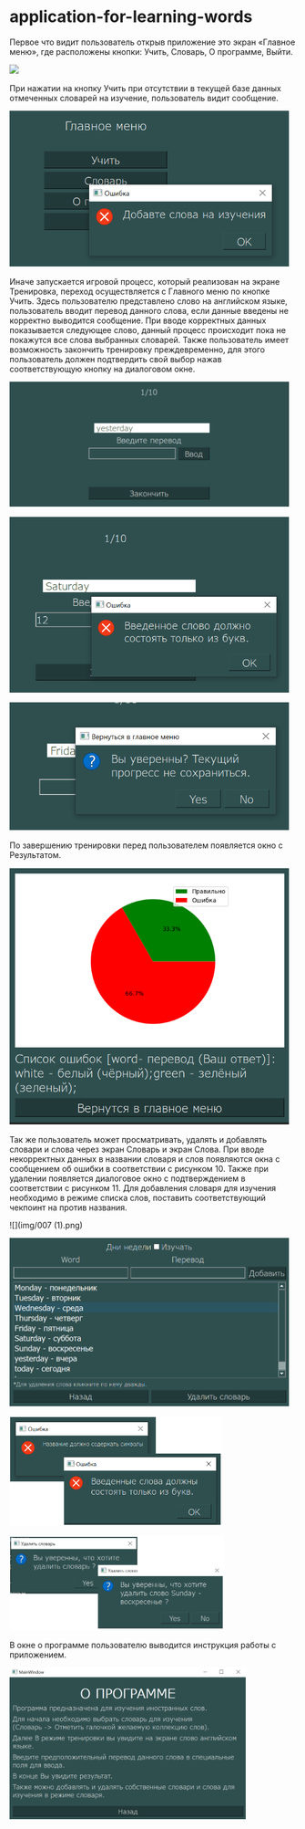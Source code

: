 # application-for-learning-words
Первое что видит пользователь открыв приложение это экран «Главное меню», где расположены кнопки: Учить, Словарь, О программе, Выйти.

![](img/001.png)

При нажатии на кнопку Учить при отсутствии в текущей базе данных отмеченных словарей на изучение, пользователь видит сообщение. 

![](img/002.png)

Иначе запускается игровой процесс, который реализован на экране Тренировка, переход осуществляется с Главного меню по кнопке Учить. Здесь пользователю представлено слово на английском языке, пользователь вводит перевод данного слова, если данные введены не корректно выводится сообщение. При вводе корректных данных показывается следующее слово, данный процесс происходит пока не покажутся все слова выбранных словарей. Также пользователь имеет возможность закончить тренировку преждевременно, для этого пользователь должен подтвердить свой выбор нажав соответствующую кнопку на диалоговом окне.

![](img/003.png)

![](img/004.png)

![](img/005.png)

По завершению тренировки перед пользователем появляется окно с Результатом.

![](img/006.png)

Так же пользователь может просматривать, удалять и добавлять словари и слова через экран Словарь и экран Слова. При вводе некорректных данных в названии словаря и слов появляются окна с сообщением об ошибки в соответствии с рисунком 10. Также при удалении появляется диалоговое окно с подтверждением в соответствии с рисунком 11. Для добавления словаря для изучения необходимо в режиме списка слов, поставить соответствующий чекпоинт на против названия.

![](img/007 (1).png)

![](img/008.png)



![](img/009.png)

![](img/010.png)

В окне о программе пользователю выводится инструкция работы с приложением.

![](img/011.png)
